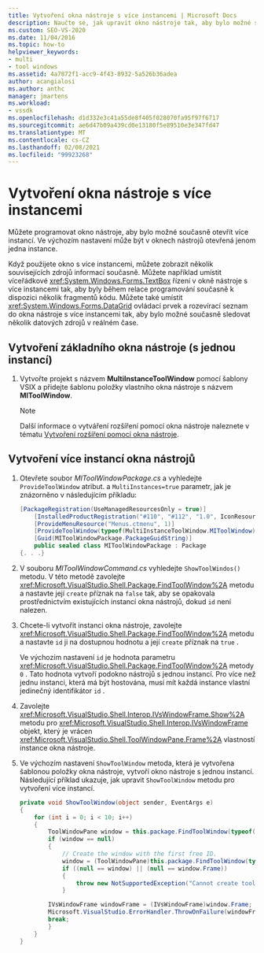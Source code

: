 ```yaml
---
title: Vytvoření okna nástroje s více instancemi | Microsoft Docs
description: Naučte se, jak upravit okno nástroje tak, aby bylo možné současně otevřít více instancí. Ve výchozím nastavení může být v oknech nástrojů otevřená jenom jedna instance.
ms.custom: SEO-VS-2020
ms.date: 11/04/2016
ms.topic: how-to
helpviewer_keywords:
- multi
- tool windows
ms.assetid: 4a7872f1-acc9-4f43-8932-5a526b36adea
author: acangialosi
ms.author: anthc
manager: jmartens
ms.workload:
- vssdk
ms.openlocfilehash: d1d332e3c41a55de8f405f028070fa95f97f6717
ms.sourcegitcommit: ae6d47b09a439cd0e13180f5e89510e3e347fd47
ms.translationtype: MT
ms.contentlocale: cs-CZ
ms.lasthandoff: 02/08/2021
ms.locfileid: "99923268"
---
```

# <a name="create-a-multi-instance-tool-window"></a>Vytvoření okna nástroje s více instancemi
Můžete programovat okno nástroje, aby bylo možné současně otevřít více instancí. Ve výchozím nastavení může být v oknech nástrojů otevřená jenom jedna instance.

Když použijete okno s více instancemi, můžete zobrazit několik souvisejících zdrojů informací současně. Můžete například umístit víceřádkové <xref:System.Windows.Forms.TextBox> řízení v okně nástroje s více instancemi tak, aby byly během relace programování současně k dispozici několik fragmentů kódu. Můžete také umístit <xref:System.Windows.Forms.DataGrid> ovládací prvek a rozevírací seznam do okna nástroje s více instancemi tak, aby bylo možné současně sledovat několik datových zdrojů v reálném čase.

## <a name="create-a-basic-single-instance-tool-window"></a>Vytvoření základního okna nástroje (s jednou instancí)

1. Vytvořte projekt s názvem **MultiInstanceToolWindow** pomocí šablony VSIX a přidejte šablonu položky vlastního okna nástroje s názvem **MIToolWindow**.

    > [!NOTE]
    > Další informace o vytváření rozšíření pomocí okna nástroje naleznete v tématu [Vytvoření rozšíření pomocí okna nástroje](../extensibility/creating-an-extension-with-a-tool-window.md).

## <a name="make-a-tool-window-multi-instance"></a>Vytvoření více instancí okna nástrojů

1. Otevřete soubor *MIToolWindowPackage.cs* a vyhledejte `ProvideToolWindow` atribut. a `MultiInstances=true` parametr, jak je znázorněno v následujícím příkladu:

    ```csharp
    [PackageRegistration(UseManagedResourcesOnly = true)]
        [InstalledProductRegistration("#110", "#112", "1.0", IconResourceID = 400)] // Info on this package for Help/About
        [ProvideMenuResource("Menus.ctmenu", 1)]
        [ProvideToolWindow(typeof(MultiInstanceToolWindow.MIToolWindow), MultiInstances = true)]
        [Guid(MIToolWindowPackage.PackageGuidString)]
        public sealed class MIToolWindowPackage : Package
    {. . .}
    ```

2. V souboru *MIToolWindowCommand.cs* vyhledejte `ShowToolWindos()` metodu. V této metodě zavolejte <xref:Microsoft.VisualStudio.Shell.Package.FindToolWindow%2A> metodu a nastavte její `create` příznak na `false` tak, aby se opakovala prostřednictvím existujících instancí okna nástrojů, dokud `id` není nalezen.

3. Chcete-li vytvořit instanci okna nástroje, zavolejte <xref:Microsoft.VisualStudio.Shell.Package.FindToolWindow%2A> metodu a nastavte `id` ji na dostupnou hodnotu a její `create` příznak na `true` .

    Ve výchozím nastavení `id` je hodnota parametru <xref:Microsoft.VisualStudio.Shell.Package.FindToolWindow%2A> metody `0` . Tato hodnota vytvoří podokno nástrojů s jednou instancí. Pro více než jednu instanci, která má být hostována, musí mít každá instance vlastní jedinečný identifikátor `id` .

4. Zavolejte <xref:Microsoft.VisualStudio.Shell.Interop.IVsWindowFrame.Show%2A> metodu pro <xref:Microsoft.VisualStudio.Shell.Interop.IVsWindowFrame> objekt, který je vrácen <xref:Microsoft.VisualStudio.Shell.ToolWindowPane.Frame%2A> vlastností instance okna nástroje.

5. Ve výchozím nastavení `ShowToolWindow` metoda, která je vytvořena šablonou položky okna nástroje, vytvoří okno nástroje s jednou instancí. Následující příklad ukazuje, jak upravit `ShowToolWindow` metodu pro vytvoření více instancí.

    ```csharp
    private void ShowToolWindow(object sender, EventArgs e)
    {
        for (int i = 0; i < 10; i++)
        {
            ToolWindowPane window = this.package.FindToolWindow(typeof(MIToolWindow), i, false);
            if (window == null)
            {
                // Create the window with the first free ID.
                window = (ToolWindowPane)this.package.FindToolWindow(typeof(MIToolWindow), i, true);
                if ((null == window) || (null == window.Frame))
                {
                    throw new NotSupportedException("Cannot create tool window");
                }

            IVsWindowFrame windowFrame = (IVsWindowFrame)window.Frame;
            Microsoft.VisualStudio.ErrorHandler.ThrowOnFailure(windowFrame.Show());
            break;
            }
        }
    }
    ```
